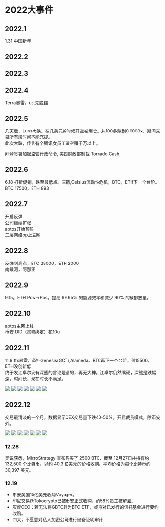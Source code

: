 # 2022大事件

## 2022.1
1.31 中国新年

## 2022.2

## 2022.3


## 2022.4
Terra暴雷，ust先脱锚

## 2022.5
几天后，Luna大跌。在几美元的时候开空被爆仓。从100多跌到0.0000x。期间交易所有段时间不能充提。  
此次大跌，传言有个腾讯女员工做空赚千万以上。  

拜登签署加密监管行政命令, 美国财政部制裁 Tornado Cash  

## 2022.6
6.18 打折促销，跌至最低点。三箭,Celsius流动性危机，BTC，ETH下一个台阶。BTC 17500，ETH 893

## 2022.7
开启反弹  
公司继续扩张  
aptos开始预热  
二层网络op上主网  

## 2022.8
反弹到高点，BTC 25000，ETH 2000  
南戴河，阿那亚

## 2022.9
9.15。ETH Pow->Pos。提高 99.95% 的能源效率和减少 90% 的碳排放量。  

## 2022.10
aptos主网上线  
币安 DID（灵魂绑定）花10u

## 2022.11
11.9 ftx暴雷，牵扯Genesis(GCT),Alameda。BTC再下一个台阶，到15500，ETH没创新低  
终于发江卓尔没有深熊的言论是错的，再无大神。江卓尔仍然嘴硬，深熊是跌幅深，时间长，现在时长不满足。


![](./2022/2022-11-17-1.png "")
![](./2022/2022-11-17-2.png "")
![](./2022/2022-11-21-1.jpeg "")
![](./2022/2022-11-23-1.jpeg "")
![](./2022/2022-11-22-2.jpeg "")
![](./2022/2022-11-30-1.jpeg "")
![](./2022/2022-11-30-1.png "")


## 2022.12
交易最清淡的一个月，数据显示CEX交易量下跌40-50%。开启裁员模式，除币安外。

![](./2022/2022-12-02-1.jpeg "")
![](./2022/2022-12-05-1.jpeg "")
![](./2022/2022-12-06-1.jpeg "")
![](./2022/2022-12-08-1.jpeg "")
![](./2022/2022-12-15-1.jpeg "")
![](./2022/2022-12-16-1.jpeg "")
![](./2022/2022-12-16-2.jpeg "")


### 12.28  
吴说获悉，MicroStrategy 宣布购买了 2500 BTC，截至 12月27日共持有约 132,500 个比特币，以约 40.3 亿美元的价格收购，平均价格为每个比特币约 30,397 美元。

### 12.19
- 币安美国10亿美元收购Voyager。
- 印尼交易所Tokocrypto已被币安正式收购，约58%员工被解雇。
- 灰度CEO：若无法将GBTC转为BTC ETF，或将对已发行的信托基金进行要约收购。
- 四大，不愿意对私人加密公司进行储备证明审计